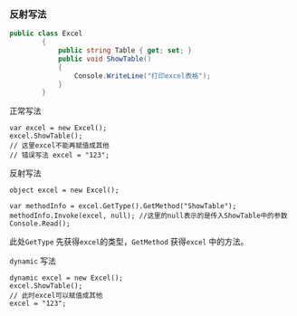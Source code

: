 ### 反射写法

```c#
public class Excel
        {
            public string Table { get; set; }
            public void ShowTable()
            {
                Console.WriteLine("打印excel表格");
            }
        }
```

正常写法

```
var excel = new Excel();
excel.ShowTable();
// 这里excel不能再赋值成其他
// 错误写法 excel = "123";
```



反射写法

```
object excel = new Excel();
 
var methodInfo = excel.GetType().GetMethod("ShowTable");
methodInfo.Invoke(excel, null); //这里的null表示的是传入ShowTable中的参数
Console.Read();
```

此处`GetType` 先获得`excel`的类型，`GetMethod` 获得`excel` 中的方法。



`dynamic` 写法

```
dynamic excel = new Excel();
excel.ShowTable();
// 此时excel可以赋值成其他
excel = "123";
```

